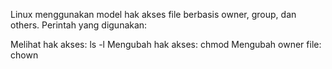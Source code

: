 Linux menggunakan model hak akses file berbasis owner, group, dan others. Perintah yang digunakan:

Melihat hak akses: ls -l
Mengubah hak akses: chmod
Mengubah owner file: chown